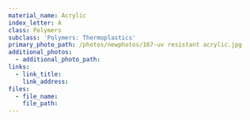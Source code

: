```yaml
---
material_name: Acrylic
index_letter: A
class: Polymers
subclass: 'Polymers: Thermoplastics'
primary_photo_path: /photos/newphotos/167-uv resistant acrylic.jpg
additional_photos:
  - additional_photo_path:
links:
  - link_title:
    link_address:
files:
  - file_name:
    file_path:
---
```



